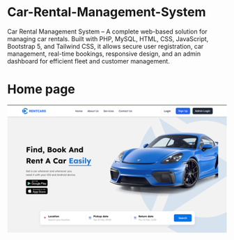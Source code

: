 # Car-Rental-Management-System
Car Rental Management System – A complete web-based solution for managing car rentals. Built with PHP, MySQL, HTML, CSS, JavaScript, Bootstrap 5, and Tailwind CSS, it allows secure user registration, car management, real-time bookings, responsive design, and an admin dashboard for efficient fleet and customer management.

# Home page
![Alt text](images/HOME-PAGE.png)
